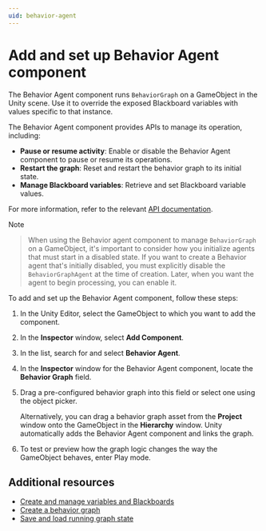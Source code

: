 ```yaml
---
uid: behavior-agent
---
```


# Add and set up Behavior Agent component

The Behavior Agent component runs `BehaviorGraph` on a GameObject in the Unity scene. Use it to override the exposed Blackboard variables with values specific to that instance.

The Behavior Agent component provides APIs to manage its operation, including:

* **Pause or resume activity**: Enable or disable the Behavior Agent component to pause or resume its operations.
* **Restart the graph**: Reset and restart the behavior graph to its initial state.
* **Manage Blackboard variables**: Retrieve and set Blackboard variable values.

For more information, refer to the relevant [API documentation](https://docs.unity3d.com/Packages/com.unity.behavior@1.0/api/Unity.Behavior.BehaviorGraphAgent.html).

> [!NOTE]

> When using the Behavior agent component to manage `BehaviorGraph` on a GameObject, it's important to consider how you initialize agents that must start in a disabled state. If you want to create a Behavior agent that's initially disabled, you must explicitly disable the `BehaviorGraphAgent` at the time of creation. Later, when you want the agent to begin processing, you can enable it.

To add and set up the Behavior Agent component, follow these steps:

1. In the Unity Editor, select the GameObject to which you want to add the component.
2. In the **Inspector** window, select **Add Component**.
3. In the list, search for and select **Behavior Agent**. 
4. In the **Inspector** window for the Behavior Agent component, locate the **Behavior Graph** field.
5. Drag a pre-configured behavior graph into this field or select one using the object picker.

   Alternatively, you can drag a behavior graph asset from the **Project** window onto the GameObject in the **Hierarchy** window. Unity automatically adds the Behavior Agent component and links the graph.

6. To test or preview how the graph logic changes the way the GameObject behaves, enter Play mode.

## Additional resources

* [Create and manage variables and Blackboards](blackboard-variables.md)
* [Create a behavior graph](create-behavior-graph.md)
* [Save and load running graph state](serialization.md)